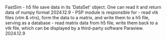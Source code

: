 FastSim
	- h5 file save data in its 'DataSet' object. One can read it and return data
  	of numpy format
		2024.12.9
	- PSP module is responsible for
  	- read vtk files (vtm & vtrs), form the data to a matrix, and write them to
  		a h5 file, serving as a database
		- read matrix data from h5 file, write them back to a vtk file, which can be
			displayed by a third-party software Paraview.
		2024.12.9